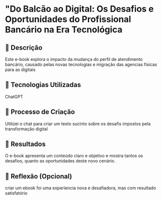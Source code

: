 # "Do Balcão ao Digital: Os Desafios e Oportunidades do Profissional Bancário na Era Tecnológica

## 📒 Descrição
Este e-book explora o impacto da mudança do perfil de atendimento bancário, causado pelas novas tecnologias e migração das agencias físicas para as digitais

## 🤖 Tecnologias Utilizadas
ChatGPT

## 🧐 Processo de Criação
Utilizei o chat para criar um texto sucinto sobre os desafis impostos pela transformação digital

## 🚀 Resultados
O e-book apresenta um conteúdo claro e objetivo e mostra tantos os desafios, quanto as oportunidades deste novo cenário.

## 💭 Reflexão (Opcional)
criar um ebook foi uma experiencia nova e desafiadora, mas com resultado satisfatório
